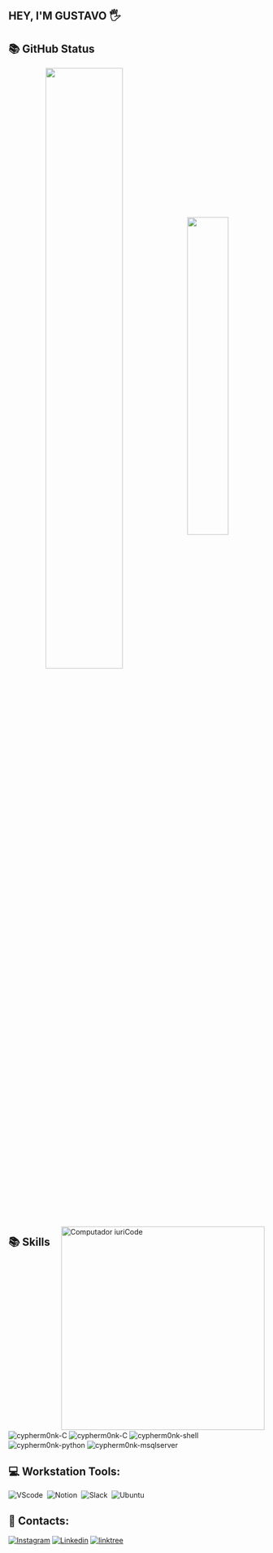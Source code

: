 ## HEY, I'M GUSTAVO 🖐️

## 📚 GitHub Status

<div  align="center" style="margin-bottom:100px">
<img width=55% align="center"  src="https://github-readme-streak-stats.herokuapp.com?user=GustaDNS&theme=radical&mode=weekly" />
<img width=40% align="center" src="https://github-readme-stats-git-main-rafaelalexandrino.vercel.app/api/top-langs/?username=GustaDNS&show_icons=true&theme=radical&layout=compact" />
 </div>
 
 &nbsp;
 &nbsp;

<img src="https://raw.githubusercontent.com/MicaelliMedeiros/micaellimedeiros/master/image/computer-illustration.png" min-width="400px" max-width="400px" width="400px" align="right" alt="Computador iuriCode">
 
## 📚 Skills
<div style="display: inline_block"><br>
  <img align="center" alt="cypherm0nk-C"  src="https://img.shields.io/badge/C-00599C?style=for-the-badge&logo=c&logoColor=white">
  <img align="center" alt="cypherm0nk-C"  src="https://img.shields.io/badge/C%2B%2B-00599C?style=for-the-badge&logo=c%2B%2B&logoColor=white"> 
  <img align="center" alt="cypherm0nk-shell"  src="https://img.shields.io/badge/Shell_Script-121011?style=for-the-badge&logo=gnu-bash&logoColor=white">
 
  <img align="center" alt="cypherm0nk-python"  src="https://img.shields.io/badge/Python-14354C?style=for-the-badge&logo=python&logoColor=white">
  <img align="center" alt="cypherm0nk-msqlserver"  src="https://img.shields.io/badge/MySQL-005C84?style=for-the-badge&logo=mysql&logoColor=white">

</div>

## 💻​ Workstation Tools:
![VScode](https://img.shields.io/badge/vscode-4285F4?style=for-the-badge&logo=vscode&logoColor=white)&nbsp;
![Notion](https://img.shields.io/badge/Notion-000000?style=for-the-badge&logo=notion&logoColor=white)&nbsp;
![Slack](https://img.shields.io/badge/Slack-4A154B?style=for-the-badge&logo=slack&logoColor=white)&nbsp;
![Ubuntu](https://img.shields.io/badge/Ubuntu-E95420?style=for-the-badge&logo=ubuntu&logoColor=white)&nbsp;
&nbsp;
&nbsp;

## ​📱​ Contacts:
[![Instagram](https://img.shields.io/badge/Instagram-E4405F?style=for-the-badge&logo=instagram&logoColor=white)](https://www.instagram.com/gusta.dns/?next=%2F)
[![Linkedin](https://img.shields.io/badge/LinkedIn-0077B5?style=for-the-badge&logo=linkedin&logoColor=white)](https://www.linkedin.com/in/gustavo-daniel-siqueira-ab80761ba/)
[![linktree](https://img.shields.io/badge/linktree-39E09B?style=for-the-badge&logo=linktree&logoColor=white)](https://linktr.ee/Gusdns)
